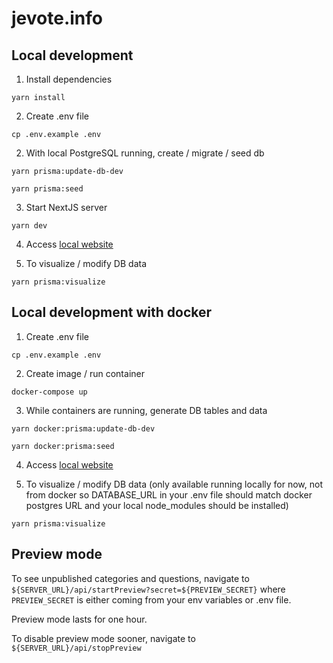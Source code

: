 # jevote.info

## Local development

1. Install dependencies

```shell-session
yarn install
```

2. Create .env file

```shell-session
cp .env.example .env
```

2. With local PostgreSQL running, create / migrate / seed db

```shell-session
yarn prisma:update-db-dev
```

```shell-session
yarn prisma:seed
```

3. Start NextJS server

```shell-session
yarn dev
```

4. Access [local website](http://localhost:3000)

5. To visualize / modify DB data

```shell-session
yarn prisma:visualize
```

## Local development with docker

1. Create .env file

```shell-session
cp .env.example .env
```

2. Create image / run container

```shell-session
docker-compose up
```

3. While containers are running, generate DB tables and data

```shell-session
yarn docker:prisma:update-db-dev
```

```shell-session
yarn docker:prisma:seed
```

4. Access [local website](http://localhost:3000)

5. To visualize / modify DB data (only available running locally for now, not from docker so DATABASE_URL in your .env file should match docker postgres URL and your local node_modules should be installed)

```shell-session
yarn prisma:visualize
```

## Preview mode

To see unpublished categories and questions, navigate to `${SERVER_URL}/api/startPreview?secret=${PREVIEW_SECRET}`
where `PREVIEW_SECRET` is either coming from your env variables or .env file.

Preview mode lasts for one hour.

To disable preview mode sooner, navigate to `${SERVER_URL}/api/stopPreview`
